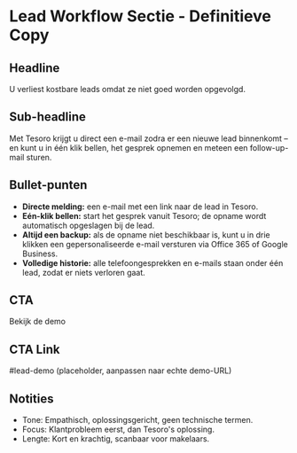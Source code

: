 # Lead Workflow Sectie - Definitieve Copy

## Headline
U verliest kostbare leads omdat ze niet goed worden opgevolgd.

## Sub-headline
Met Tesoro krijgt u direct een e-mail zodra er een nieuwe lead binnenkomt – en kunt u in één klik bellen, het gesprek opnemen en meteen een follow-up-mail sturen.

## Bullet-punten
- **Directe melding:** een e-mail met een link naar de lead in Tesoro.
- **Eén-klik bellen:** start het gesprek vanuit Tesoro; de opname wordt automatisch opgeslagen bij de lead.
- **Altijd een backup:** als de opname niet beschikbaar is, kunt u in drie klikken een gepersonaliseerde e-mail versturen via Office 365 of Google Business.
- **Volledige historie:** alle telefoongesprekken en e-mails staan onder één lead, zodat er niets verloren gaat.

## CTA
Bekijk de demo

## CTA Link
#lead-demo (placeholder, aanpassen naar echte demo-URL)

## Notities
- Tone: Empathisch, oplossingsgericht, geen technische termen.
- Focus: Klantprobleem eerst, dan Tesoro's oplossing.
- Lengte: Kort en krachtig, scanbaar voor makelaars.
